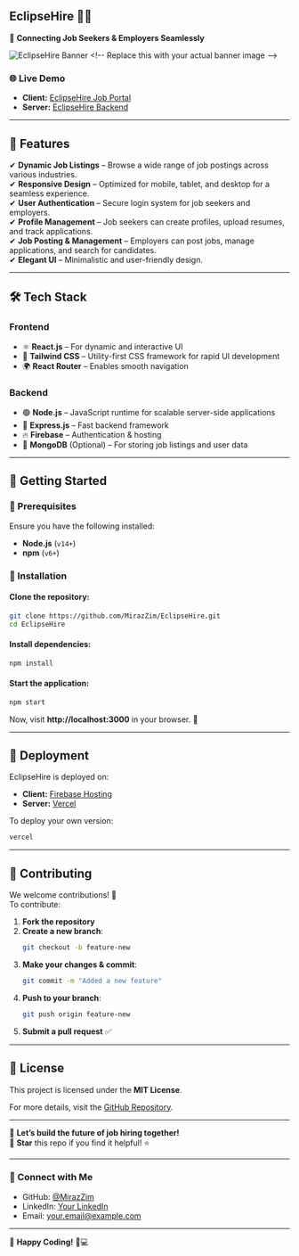 
## **EclipseHire** 🏢💼  
🚀 **Connecting Job Seekers & Employers Seamlessly**  

![EclipseHire Banner]([https://via.placeholder.com/1000x300?text=EclipseHire+Job+Portal](https://i.ibb.co.com/Cpqrk49T/image.png)) <!-- Replace this with your actual banner image -->

### 🌐 **Live Demo**  
- **Client:** [EclipseHire Job Portal](https://job-portal-2ca92.firebaseapp.com)  
- **Server:** [EclipseHire Backend](https://job-portal-server-kappa-two.vercel.app)  

---

## **📌 Features**
✔ **Dynamic Job Listings** – Browse a wide range of job postings across various industries.  
✔ **Responsive Design** – Optimized for mobile, tablet, and desktop for a seamless experience.  
✔ **User Authentication** – Secure login system for job seekers and employers.  
✔ **Profile Management** – Job seekers can create profiles, upload resumes, and track applications.  
✔ **Job Posting & Management** – Employers can post jobs, manage applications, and search for candidates.  
✔ **Elegant UI** – Minimalistic and user-friendly design.  

---

## **🛠️ Tech Stack**

### **Frontend**
- ⚛ **React.js** – For dynamic and interactive UI  
- 🎨 **Tailwind CSS** – Utility-first CSS framework for rapid UI development  
- 🌍 **React Router** – Enables smooth navigation  

### **Backend**
- 🟢 **Node.js** – JavaScript runtime for scalable server-side applications  
- 🚀 **Express.js** – Fast backend framework  
- 🔥 **Firebase** – Authentication & hosting  
- 💾 **MongoDB** (Optional) – For storing job listings and user data  

---

## **🚀 Getting Started**

### **🔹 Prerequisites**
Ensure you have the following installed:
- **Node.js** (`v14+`)
- **npm** (`v6+`)

### **🔹 Installation**
#### Clone the repository:
```bash
git clone https://github.com/MirazZim/EclipseHire.git
cd EclipseHire
```
#### Install dependencies:
```bash
npm install
```
#### Start the application:
```bash
npm start
```
Now, visit **http://localhost:3000** in your browser. 🎉

---

## **🚀 Deployment**
EclipseHire is deployed on:
- **Client:** [Firebase Hosting](https://job-portal-2ca92.firebaseapp.com)  
- **Server:** [Vercel](https://job-portal-server-kappa-two.vercel.app)  

To deploy your own version:
```bash
vercel
```

---

## **🤝 Contributing**
We welcome contributions! 🚀  
To contribute:
1. **Fork the repository**  
2. **Create a new branch**:  
   ```bash
   git checkout -b feature-new
   ```
3. **Make your changes & commit**:
   ```bash
   git commit -m "Added a new feature"
   ```
4. **Push to your branch**:
   ```bash
   git push origin feature-new
   ```
5. **Submit a pull request** ✅

---

## **📜 License**
This project is licensed under the **MIT License**.

For more details, visit the [GitHub Repository](https://github.com/MirazZim/EclipseHire).

---

🚀 **Let’s build the future of job hiring together!**  
💙 **Star** this repo if you find it helpful! ⭐  

---

### **📩 Connect with Me**
- GitHub: [@MirazZim](https://github.com/MirazZim)  
- LinkedIn: [Your LinkedIn](#)  
- Email: your.email@example.com  

---

🔗 **Happy Coding!** 🚀💻
